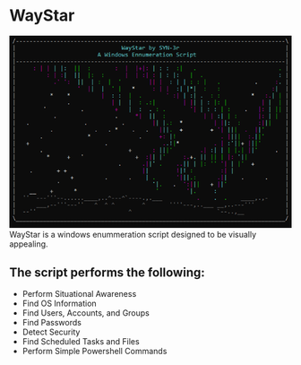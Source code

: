 # WayStar
![Screenshot](WayStar_art.png)    
WayStar is a windows enummeration script designed to be visually appealing.

 ## The script performs the following:
- Perform Situational Awareness
- Find OS Information
- Find Users, Accounts, and Groups
- Find Passwords
- Detect Security 
- Find Scheduled Tasks and Files
- Perform Simple Powershell Commands
